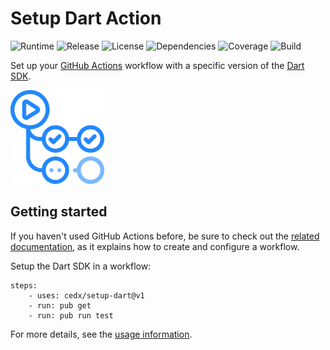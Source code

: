 # Setup Dart Action
![Runtime](https://badgen.net/badge/node/%3E%3D12.16.0/green) ![Release](https://badgen.net/badge/action/v1.4.0/blue) ![License](https://badgen.net/badge/license/MIT/blue) ![Dependencies](https://badgen.net/david/dep/cedx/setup-dart) ![Coverage](https://badgen.net/coveralls/c/github/cedx/setup-dart) ![Build](https://badgen.net/github/checks/cedx/setup-dart)

Set up your [GitHub Actions](https://github.com/features/actions) workflow with a specific version of the [Dart SDK](https://dart.dev/tools/sdk).

![GitHub Actions](img/github_actions.png)

## Getting started
If you haven't used GitHub Actions before, be sure to check out the [related documentation](https://help.github.com/en/actions), as it explains how to create and configure a workflow.

Setup the Dart SDK in a workflow:

<pre><code>steps:
	- uses: cedx/setup-dart&commat;v1
	- run: pub get
	- run: pub run test</code></pre>

For more details, see the [usage information](usage.md).
